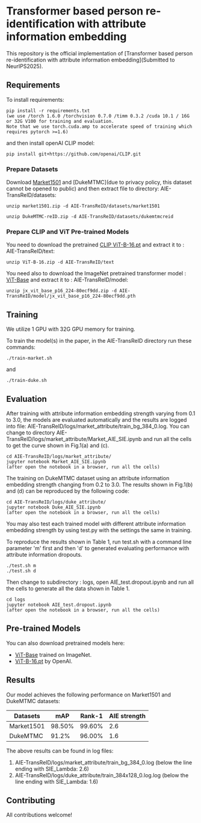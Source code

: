 # Transformer based person re-identification with attribute information embedding

This repository is the official implementation of [Transformer based person re-identification with
attribute information embedding](Submitted to NeurIPS2025). 

## Requirements

To install requirements:

```First setup
pip install -r requirements.txt
(we use /torch 1.6.0 /torchvision 0.7.0 /timm 0.3.2 /cuda 10.1 / 16G or 32G V100 for training and evaluation.
Note that we use torch.cuda.amp to accelerate speed of training which requires pytorch >=1.6)
```

and then install openAI CLIP model:
```install CLIP
pip install git+https://github.com/openai/CLIP.git
```

### Prepare Datasets

Download [Market1501](https://gitcode.com/Universal-Tool/6378f/blob/main/market1501.zip) and [DukeMTMC](due to privacy policy, this dataset cannot be opened to public) and then extract file to directory: AIE-TransReID/datasets:
```extract Market1501
unzip market1501.zip -d AIE-TransReID/datasets/market1501
```

```extract DukeMTMC
unzip DukeMTMC-reID.zip -d AIE-TransReID/datasets/dukemtmcreid
```

### Prepare CLIP and ViT Pre-trained Models
You need to download the pretrained [CLIP ViT-B-16.pt](https://openaipublic.azureedge.net/clip/models/5806e77cd80f8b59890b7e101eabd078d9fb84e6937f9e85e4ecb61988df416f/ViT-B-16.pt) and extract it to 
: AIE-TransReID/text:
```unzip ViT-B-16
unzip ViT-B-16.zip -d AIE-TransReID/text
```

You need also to download the ImageNet pretrained transformer model : [ViT-Base](https://github.com/rwightman/pytorch-image-models/releases/download/v0.1-vitjx/jx_vit_base_p16_224-80ecf9dd.pth) and extract it to : AIE-TransReID/model:
```unzip jx_vit_base_p16_224-80ecf9dd
unzip jx_vit_base_p16_224-80ecf9dd.zip -d AIE-TransReID/model/jx_vit_base_p16_224-80ecf9dd.pth
```

## Training
We utilize 1 GPU with 32G GPU memory for training.

To train the model(s) in the paper, in the AIE-TransReID directory run these commands:

```train
./train-market.sh
```
and
```train
./train-duke.sh
```

## Evaluation

After training with attribute information embedding strength varying from 0.1 to 3.0, the models are evaluated automatically and the results are logged into file: AIE-TransReID/logs/market_attribute/train_bg_384_0.log. You can change to directory AIE-TransReID/logs/market_attribute/Market_AIE_SIE.ipynb and run all the cells to get the curve shown in Fig.1(a) and (c).

```Market1501
cd AIE-TransReID/logs/market_attribute/
jupyter notebook Market_AIE_SIE.ipynb
(after open the notebook in a browser, run all the cells)
```

The training on DukeMTMC dataset using an attribute information embedding strength changing from 0.2 to 3.0. The results shown in Fig.1(b) and (d) can be reproduced by the following code:

```DukeMTMC
cd AIE-TransReID/logs/duke_attribute/
jupyter notebook Duke_AIE_SIE.ipynb
(after open the notebook in a browser, run all the cells)
```
You may also test each trained model with different attribute information embedding strength by using test.py with the settings the same in training.

To reproduce the results shown in Table 1, run test.sh with a command line parameter 'm' first and then 'd' to generated evaluating performance with attribute information dropouts.
```dropout
./test.sh m
./test.sh d
```
Then change to subdirectory : logs, open AIE_test.dropout.ipynb and run all the cells to generate all the data shown in Table 1.
```logs
cd logs
jupyter notebook AIE_test.dropout.ipynb
(after open the notebook in a browser, run all the cells)
```

## Pre-trained Models

You can also download pretrained models here:

- [ViT-Base](https://github.com/rwightman/pytorch-image-models/releases/download/v0.1-vitjx/jx_vit_base_p16_224-80ecf9dd.pth) trained on ImageNet.
- [ViT-B-16.pt](https://openaipublic.azureedge.net/clip/models/5806e77cd80f8b59890b7e101eabd078d9fb84e6937f9e85e4ecb61988df416f/ViT-B-16.pt) by OpenAI.


## Results

Our model achieves the following performance on Market1501 and DukeMTMC datasets:

| Datasets     |     mAP    |     Rank-1     |  AIE strength  |
| ------------ | ---------- | -------------- | -------------- |
| Market1501   |     98.50% |      99.60%    |       2.6      |
| DukeMTMC     |     91.2%  |      96.00%    |       1.6      |

The above results can be found in log files: 
1. AIE-TransReID/logs/market_attribute/train_bg_384_0.log (below the line ending with SIE_Lambda: 2.6)
2. AIE-TransReID/logs/duke_attribute/train_384x128_0.log.log (below the line ending with SIE_Lambda: 1.6)


## Contributing

All contributions welcome! 
